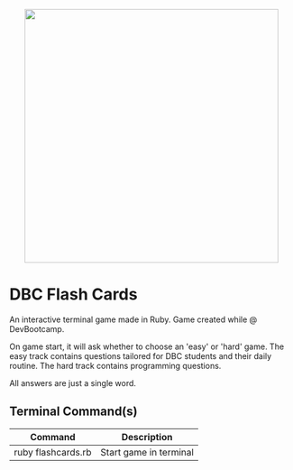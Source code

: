 <p align="center">
  <img src="https://user-images.githubusercontent.com/4269260/51513195-6d85fc80-1dbe-11e9-8e41-e1162a2876bb.png" width="450">
</p>

# DBC Flash Cards

An interactive terminal game made in Ruby. Game created while @ DevBootcamp.

On game start, it will ask whether to choose an 'easy' or 'hard' game. The easy track contains questions tailored for DBC students and their daily routine. The hard track contains programming questions.

All answers are just a single word.

Terminal Command(s)
------------

| Command | Description |
|---------|-------------|
| ruby flashcards.rb |Start game in terminal|
